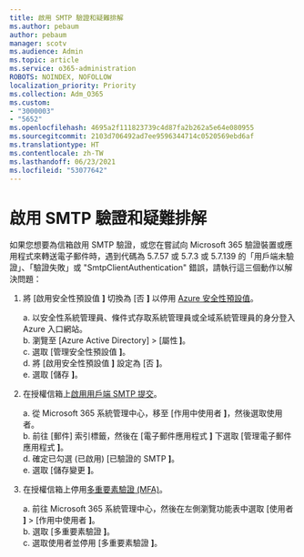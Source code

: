 ```yaml
---
title: 啟用 SMTP 驗證和疑難排解
ms.author: pebaum
author: pebaum
manager: scotv
ms.audience: Admin
ms.topic: article
ms.service: o365-administration
ROBOTS: NOINDEX, NOFOLLOW
localization_priority: Priority
ms.collection: Adm_O365
ms.custom:
- "3000003"
- "5652"
ms.openlocfilehash: 4695a2f111823739c4d87fa2b262a5e64e080955
ms.sourcegitcommit: 2103d706492ad7ee9596344714c0520569ebd6af
ms.translationtype: HT
ms.contentlocale: zh-TW
ms.lasthandoff: 06/23/2021
ms.locfileid: "53077642"
---
```

# <a name="enable-smtp-authentication-and-troubleshooting"></a>啟用 SMTP 驗證和疑難排解

如果您想要為信箱啟用 SMTP 驗證，或您在嘗試向 Microsoft 365 驗證裝置或應用程式來轉送電子郵件時，遇到代碼為 5.7.57 或 5.7.3 或 5.7.139 的「用戶端未驗證」、「驗證失敗」或 "SmtpClientAuthentication" 錯誤，請執行這三個動作以解決問題：

1. 將 [啟用安全性預設值 **]** 切換為 [否 **]** 以停用 [Azure 安全性預設值](/azure/active-directory/fundamentals/concept-fundamentals-security-defaults)。

    a. 以安全性系統管理員、條件式存取系統管理員或全域系統管理員的身分登入 Azure 入口網站。<BR/>
    b. 瀏覽至 [Azure Active Directory] > [屬性 **]**。<BR/>
    c. 選取 [管理安全性預設值 **]**。<BR/>
    d. 將 [啟用安全性預設值 **]** 設定為 [否 **]**。<BR/>
    e. 選取 [儲存 **]**。

2. 在授權信箱上[啟用用戶端 SMTP 提交](/exchange/clients-and-mobile-in-exchange-online/authenticated-client-smtp-submission#enable-smtp-auth-for-specific-mailboxes)。

    a. 從 Microsoft 365 系統管理中心，移至 [作用中使用者 **]**，然後選取使用者。<BR/>
    b. 前往 [郵件] 索引標籤，然後在 [電子郵件應用程式 **]** 下選取 [管理電子郵件應用程式 **]**。<BR/>
    d. 確定已勾選 (已啟用) [已驗證的 SMTP **]**。<BR/>
    e. 選取 [儲存變更 **]**。<BR/>

3. 在授權信箱上停用[多重要素驗證 (MFA)](/microsoft-365/admin/security-and-compliance/set-up-multi-factor-authentication#turn-off-legacy-per-user-mfa)。

    a. 前往 Microsoft 365 系統管理中心，然後在左側瀏覽功能表中選取 [使用者 **]**  >  [作用中使用者 **]**。<BR/>
    b. 選取 [多重要素驗證 **]**。<BR/>
    c. 選取使用者並停用 [多重要素驗證 **]**。<BR/>
